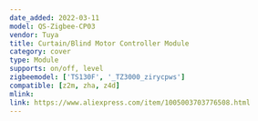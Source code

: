 ```yaml
---
date_added: 2022-03-11
model: QS-Zigbee-CP03
vendor: Tuya
title: Curtain/Blind Motor Controller Module
category: cover
type: Module
supports: on/off, level
zigbeemodel: ['TS130F', '_TZ3000_zirycpws']
compatible: [z2m, zha, z4d]
mlink: 
link: https://www.aliexpress.com/item/1005003703776508.html
---
```

